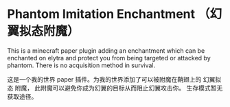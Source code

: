 # Phantom Imitation Enchantment （幻翼拟态附魔）
This is a minecraft paper plugin adding an enchantment
which can be enchanted on elytra and protect you from being targeted or attacked by phantom.
There is no acquisition method in survival.
     
这是一个我的世界 paper 插件。为我的世界添加了可以被附魔在鞘翅上的 幻翼拟态 附魔，
此附魔可以避免你成为幻翼的目标从而阻止幻翼攻击你。
生存模式暂无获取途径。